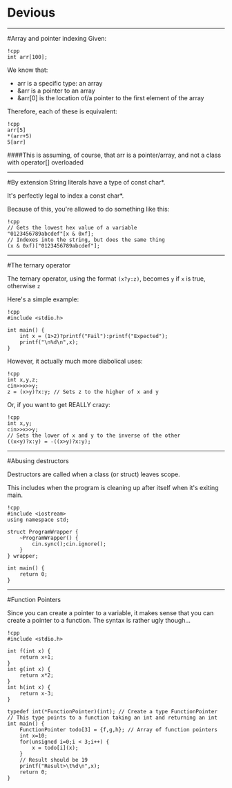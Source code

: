 # Devious
---
#Array and pointer indexing
Given:

    !cpp
    int arr[100];

We know that:

 * arr is a specific type: an array
 * &arr is a pointer to an array
 * &arr[0] is the location of/a pointer to the first element of the array

Therefore, each of these is equivalent:

    !cpp
    arr[5]
    *(arr+5)
    5[arr]

####This is assuming, of course, that arr is a pointer/array, and not a class with operator[] overloaded

---
#By extension
String literals have a type of const char*.

It's perfectly legal to index a const char*.

Because of this, you're allowed to do something like this:

    !cpp
    // Gets the lowest hex value of a variable
    "0123456789abcdef"[x & 0xf];
    // Indexes into the string, but does the same thing
    (x & 0xf)["0123456789abcdef"];

---
#The ternary operator

The ternary operator, using the format `(x?y:z)`, becomes `y` if `x` is true, otherwise `z`

Here's a simple example:

    !cpp
    #include <stdio.h>

	int main() {
		int x = (1>2)?printf("Fail"):printf("Expected");
		printf("\n%d\n",x);
	}

However, it actually much more diabolical uses:

    !cpp
    int x,y,z;
    cin>>x>>y;
    z = (x>y)?x:y; // Sets z to the higher of x and y

Or, if you want to get REALLY crazy:

    !cpp
    int x,y;
    cin>>x>>y;
    // Sets the lower of x and y to the inverse of the other
    ((x<y)?x:y) = -((x>y)?x:y);

---
#Abusing destructors

Destructors are called when a class (or struct) leaves scope.

This includes when the program is cleaning up after itself when it's exiting main.

	!cpp
	#include <iostream>
	using namespace std;
	
	struct ProgramWrapper {
		~ProgramWrapper() {
			cin.sync();cin.ignore();
		}
	} wrapper;
	
	int main() {
		return 0;
	}

---
#Function Pointers

Since you can create a pointer to a variable, it makes sense that you can create a pointer to a function.
The syntax is rather ugly though...

    !cpp
    #include <stdio.h>

    int f(int x) {
	    return x+1;
    }
    int g(int x) {
	    return x*2;
    }
    int h(int x) {
	    return x-3;
    }

    typedef int(*FunctionPointer)(int); // Create a type FunctionPointer
    // This type points to a function taking an int and returning an int
    int main() {
	    FunctionPointer todo[3] = {f,g,h}; // Array of function pointers
	    int x=10;
	    for(unsigned i=0;i < 3;i++) {
		    x = todo[i](x);
	    }
        // Result should be 19
	    printf("Result>\t%d\n",x);
	    return 0;
    }


